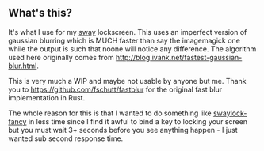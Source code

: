 ## What's this?

It's what I use for my [sway](https://github.com/swaywm/sway) lockscreen. This uses an imperfect version of gaussian blurring which is MUCH faster than say the imagemagick one while the output is such that noone will notice any difference. The algorithm used here originally comes from http://blog.ivank.net/fastest-gaussian-blur.html.

This is very much a WIP and maybe not usable by anyone but me. Thank you to https://github.com/fschutt/fastblur for the original fast blur implementation in Rust.

The whole reason for this is that I wanted to do something like [swaylock-fancy](https://github.com/Big-B/swaylock-fancy) in less time since I find it awful to bind a key to locking your screen but you must wait 3+ seconds before you see anything happen - I just wanted sub second response time.
